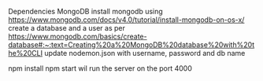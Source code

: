 Dependencies
MongoDB
install mongodb using https://www.mongodb.com/docs/v4.0/tutorial/install-mongodb-on-os-x/
create a database and a user as per  https://www.mongodb.com/basics/create-database#:~:text=Creating%20a%20MongoDB%20database%20with%20the%20CLI
update nodemon.json with username, password and db name


npm install
npm start wil run the server on the port 4000

